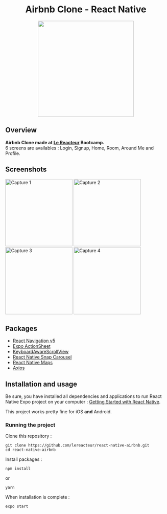<h1 align="center">
	Airbnb Clone - React Native
</h1>

<p align="center">
	<img src="https://github.com/lereacteur/react-native-airbnb/blob/master/preview/kapture.gif" width="300">
</p>

## Overview

**Airbnb Clone made at [Le Reacteur](https://www.lereacteur.io/) Bootcamp.**  
6 screens are availables : Login, Signup, Home, Room, Around Me and Profile.

## Screenshots

<img
		width="210"
		alt="Capture 1"
		src="https://github.com/lereacteur/react-native-airbnb/blob/master/preview/login.png">
<img
		width="210"
		alt="Capture 2"
		src="https://github.com/lereacteur/react-native-airbnb/blob/master/preview/home.png">
<img
		width="210"
		alt="Capture 3"
		src="https://github.com/lereacteur/react-native-airbnb/blob/master/preview/room.png">
<img
		width="210"
		alt="Capture 4"
		src="https://github.com/lereacteur/react-native-airbnb/blob/master/preview/aroundme.png">

## Packages

- [React Navigation v5](https://reactnavigation.org/)
- [Expo ActionSheet](https://github.com/expo/react-native-action-sheet)
- [KeyboardAwareScrollView](https://github.com/APSL/react-native-keyboard-aware-scroll-view)
- [React Native Snap Carousel](https://github.com/archriss/react-native-snap-carousel)
- [React Native Maps](https://github.com/react-native-community/react-native-maps)
- [Axios](https://github.com/axios/axios)

## Installation and usage

Be sure, you have installed all dependencies and applications to run React Native Expo project on your computer : [Getting Started with React Native](https://facebook.github.io/react-native/docs/getting-started).

This project works pretty fine for iOS **and** Android.

### Running the project

Clone this repository :

```
git clone https://github.com/lereacteur/react-native-airbnb.git
cd react-native-airbnb
```

Install packages :

```
npm install
```

or

```
yarn
```

When installation is complete :

```bash
expo start
```
